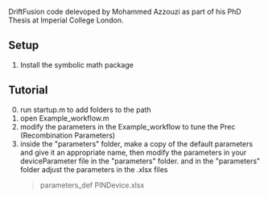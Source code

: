 
DriftFusion code delevoped by Mohammed Azzouzi as part of his PhD Thesis at Imperial College London. 

Setup
-----

1) Install the symbolic math package


Tutorial
--------

0) run startup.m to add folders to the path
1) open Example_workflow.m
2) modify the parameters in the Example_workflow to tune the Prec (Recombination Parameters)
3) inside the "parameters" folder, make a copy of the default parameters and give it an appropriate name, then modify the parameters in your deviceParameter file in the "parameters" folder. and in the "parameters" folder adjust the parameters in the .xlsx files
	> parameters_def
	> PINDevice.xlsx


